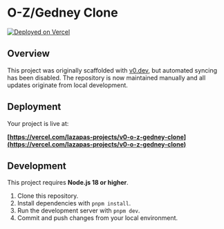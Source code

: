 # O-Z/Gedney Clone

[![Deployed on Vercel](https://img.shields.io/badge/Deployed%20on-Vercel-black?style=for-the-badge&logo=vercel)](https://vercel.com/lazapas-projects/v0-o-z-gedney-clone)

## Overview

This project was originally scaffolded with [v0.dev](https://v0.dev), but automated syncing has been disabled. The repository is now maintained manually and all updates originate from local development.

## Deployment

Your project is live at:

**[https://vercel.com/lazapas-projects/v0-o-z-gedney-clone](https://vercel.com/lazapas-projects/v0-o-z-gedney-clone)**

## Development

This project requires **Node.js 18 or higher**.

1. Clone this repository.
2. Install dependencies with `pnpm install`.
3. Run the development server with `pnpm dev`.
4. Commit and push changes from your local environment.
